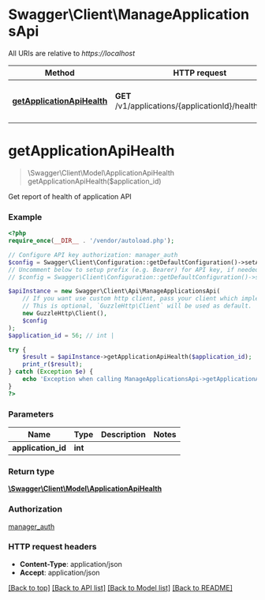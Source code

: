 # Swagger\Client\ManageApplicationsApi

All URIs are relative to *https://localhost*

Method | HTTP request | Description
------------- | ------------- | -------------
[**getApplicationApiHealth**](ManageApplicationsApi.md#getApplicationApiHealth) | **GET** /v1/applications/{applicationId}/health_report | Get report of health of application API


# **getApplicationApiHealth**
> \Swagger\Client\Model\ApplicationApiHealth getApplicationApiHealth($application_id)

Get report of health of application API



### Example
```php
<?php
require_once(__DIR__ . '/vendor/autoload.php');

// Configure API key authorization: manager_auth
$config = Swagger\Client\Configuration::getDefaultConfiguration()->setApiKey('Authorization', 'YOUR_API_KEY');
// Uncomment below to setup prefix (e.g. Bearer) for API key, if needed
// $config = Swagger\Client\Configuration::getDefaultConfiguration()->setApiKeyPrefix('Authorization', 'Bearer');

$apiInstance = new Swagger\Client\Api\ManageApplicationsApi(
    // If you want use custom http client, pass your client which implements `GuzzleHttp\ClientInterface`.
    // This is optional, `GuzzleHttp\Client` will be used as default.
    new GuzzleHttp\Client(),
    $config
);
$application_id = 56; // int | 

try {
    $result = $apiInstance->getApplicationApiHealth($application_id);
    print_r($result);
} catch (Exception $e) {
    echo 'Exception when calling ManageApplicationsApi->getApplicationApiHealth: ', $e->getMessage(), PHP_EOL;
}
?>
```

### Parameters

Name | Type | Description  | Notes
------------- | ------------- | ------------- | -------------
 **application_id** | **int**|  |

### Return type

[**\Swagger\Client\Model\ApplicationApiHealth**](../Model/ApplicationApiHealth.md)

### Authorization

[manager_auth](../../README.md#manager_auth)

### HTTP request headers

 - **Content-Type**: application/json
 - **Accept**: application/json

[[Back to top]](#) [[Back to API list]](../../README.md#documentation-for-api-endpoints) [[Back to Model list]](../../README.md#documentation-for-models) [[Back to README]](../../README.md)

